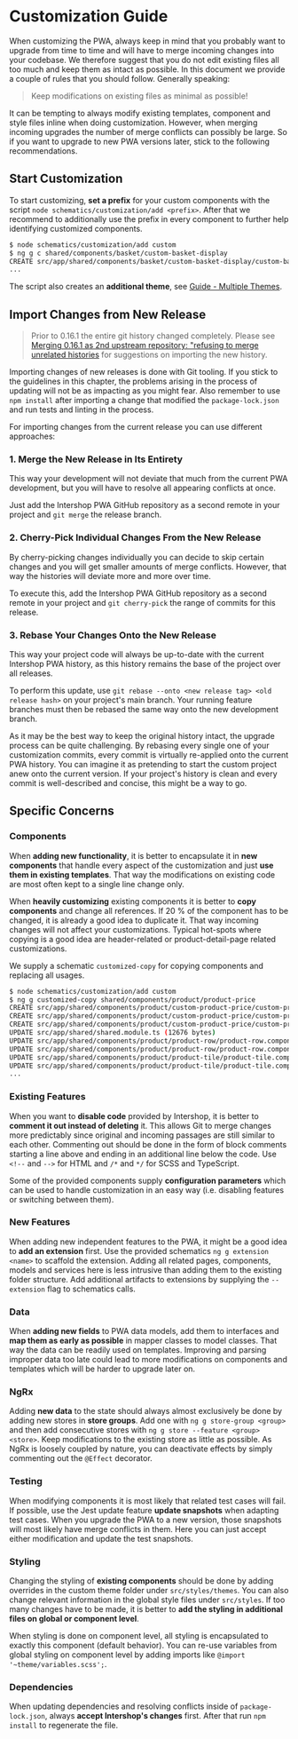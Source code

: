 <!--
kb_guide
kb_pwa
kb_everyone
kb_sync_latest_only
-->

# Customization Guide

When customizing the PWA, always keep in mind that you probably want to upgrade from time to time and will have to merge incoming changes into your codebase.
We therefore suggest that you do not edit existing files all too much and keep them as intact as possible.
In this document we provide a couple of rules that you should follow.
Generally speaking:

> Keep modifications on existing files as minimal as possible!

It can be tempting to always modify existing templates, component and style files inline when doing customization.
However, when merging incoming upgrades the number of merge conflicts can possibly be large.
So if you want to upgrade to new PWA versions later, stick to the following recommendations.

## Start Customization

To start customizing, **set a prefix** for your custom components with the script `node schematics/customization/add <prefix>`.
After that we recommend to additionally use the prefix in every component to further help identifying customized components.

```bash
$ node schematics/customization/add custom
$ ng g c shared/components/basket/custom-basket-display
CREATE src/app/shared/components/basket/custom-basket-display/custom-basket-display.component.ts (275 bytes)
...
```

The script also creates an **additional theme**, see [Guide - Multiple Themes](../guides/multiple-themes.md).

## Import Changes from New Release

> Prior to 0.16.1 the entire git history changed completely. Please see [Merging 0.16.1 as 2nd upstream repository: "refusing to merge unrelated histories](https://github.com/intershop/intershop-pwa/issues/62) for suggestions on importing the new history.

Importing changes of new releases is done with Git tooling.
If you stick to the guidelines in this chapter, the problems arising in the process of updating will not be as impacting as you might fear.
Also remember to use `npm install` after importing a change that modified the `package-lock.json` and run tests and linting in the process.

For importing changes from the current release you can use different approaches:

### 1. Merge the New Release in Its Entirety

This way your development will not deviate that much from the current PWA development, but you will have to resolve all appearing conflicts at once.

Just add the Intershop PWA GitHub repository as a second remote in your project and `git merge` the release branch.

### 2. Cherry-Pick Individual Changes From the New Release

By cherry-picking changes individually you can decide to skip certain changes and you will get smaller amounts of merge conflicts.
However, that way the histories will deviate more and more over time.

To execute this, add the Intershop PWA GitHub repository as a second remote in your project and `git cherry-pick` the range of commits for this release.

### 3. Rebase Your Changes Onto the New Release

This way your project code will always be up-to-date with the current Intershop PWA history, as this history remains the base of the project over all releases.

To perform this update, use `git rebase --onto <new release tag> <old release hash>` on your project's main branch.
Your running feature branches must then be rebased the same way onto the new development branch.

As it may be the best way to keep the original history intact, the upgrade process can be quite challenging.
By rebasing every single one of your customization commits, every commit is virtually re-applied onto the current PWA history.
You can imagine it as pretending to start the custom project anew onto the current version.
If your project's history is clean and every commit is well-described and concise, this might be a way to go.

## Specific Concerns

### Components

When **adding new functionality**, it is better to encapsulate it in **new components** that handle every aspect of the customization and just **use them in existing templates**.
That way the modifications on existing code are most often kept to a single line change only.

When **heavily customizing** existing components it is better to **copy components** and change all references.
If 20 % of the component has to be changed, it is already a good idea to duplicate it.
That way incoming changes will not affect your customizations.
Typical hot-spots where copying is a good idea are header-related or product-detail-page related customizations.

We supply a schematic `customized-copy` for copying components and replacing all usages.

```bash
$ node schematics/customization/add custom
$ ng g customized-copy shared/components/product/product-price
CREATE src/app/shared/components/product/custom-product-price/custom-product-price.component.html (1591 bytes)
CREATE src/app/shared/components/product/custom-product-price/custom-product-price.component.spec.ts (7632 bytes)
CREATE src/app/shared/components/product/custom-product-price/custom-product-price.component.ts (1370 bytes)
UPDATE src/app/shared/shared.module.ts (12676 bytes)
UPDATE src/app/shared/components/product/product-row/product-row.component.html (4110 bytes)
UPDATE src/app/shared/components/product/product-row/product-row.component.spec.ts (5038 bytes)
UPDATE src/app/shared/components/product/product-tile/product-tile.component.html (2140 bytes)
UPDATE src/app/shared/components/product/product-tile/product-tile.component.spec.ts (4223 bytes)
...
```

### Existing Features

When you want to **disable code** provided by Intershop, it is better to **comment it out instead of deleting** it.
This allows Git to merge changes more predictably since original and incoming passages are still similar to each other.
Commenting out should be done in the form of block comments starting a line above and ending in an additional line below the code.
Use `<!--` and `-->` for HTML and `/*` and `*/` for SCSS and TypeScript.

Some of the provided components supply **configuration parameters** which can be used to handle customization in an easy way (i.e. disabling features or switching between them).

### New Features

When adding new independent features to the PWA, it might be a good idea to **add an extension** first.
Use the provided schematics `ng g extension <name>` to scaffold the extension.
Adding all related pages, components, models and services here is less intrusive than adding them to the existing folder structure.
Add additional artifacts to extensions by supplying the `--extension` flag to schematics calls.

### Data

When **adding new fields** to PWA data models, add them to interfaces and **map them as early as possible** in mapper classes to model classes.
That way the data can be readily used on templates.
Improving and parsing improper data too late could lead to more modifications on components and templates which will be harder to upgrade later on.

### NgRx

Adding **new data** to the state should always almost exclusively be done by adding new stores in **store groups**.
Add one with `ng g store-group <group>` and then add consecutive stores with `ng g store --feature <group> <store>`.
Keep modifications to the existing store as little as possible.
As NgRx is loosely coupled by nature, you can deactivate effects by simply commenting out the `@Effect` decorator.

### Testing

When modifying components it is most likely that related test cases will fail.
If possible, use the Jest update feature **update snapshots** when adapting test cases.
When you upgrade the PWA to a new version, those snapshots will most likely have merge conflicts in them.
Here you can just accept either modification and update the test snapshots.

### Styling

Changing the styling of **existing components** should be done by adding overrides in the custom theme folder under `src/styles/themes`.
You can also change relevant information in the global style files under `src/styles`.
If too many changes have to be made, it is better to **add the styling in additional files on global or component level**.

When styling is done on component level, all styling is encapsulated to exactly this component (default behavior).
You can re-use variables from global styling on component level by adding imports like `@import '~theme/variables.scss';`.

### Dependencies

When updating dependencies and resolving conflicts inside of `package-lock.json`, always **accept Intershop's changes** first.
After that run `npm install` to regenerate the file.
